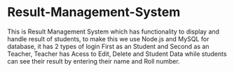 # Result-Management-System

This is Result Management System which has functionality to display and handle result of students, to make this we use Node.js and MySQL for database, it has 2 types of login 
First as an Student and Second as an Teacher, Teacher has Acess to Edit, Delete and Student Data while students can see their result by entering their name and Roll number.
